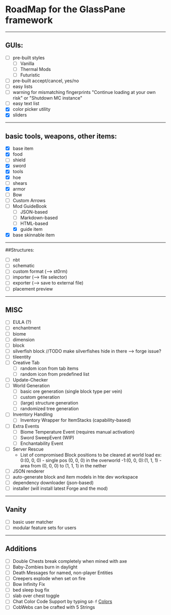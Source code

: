 # RoadMap for the GlassPane framework

---
## GUIs:
- [ ] pre-built styles
    - [ ] Vanilla
    - [ ] Thermal Mods
    - [ ] Futuristic
- [ ] pre-built accept/cancel, yes/no
- [ ] easy lists
- [ ] warning for mismatching fingerprints "Continue loading at your own risk" or "Shutdown MC instance"
- [ ] easy text list
- [x] color picker utility
- [x] sliders

---
## basic tools, weapons, other items:
- [x] base item
- [x] food
- [ ] shield
- [x] sword
- [x] tools
- [x] hoe
- [ ] shears
- [x] armor
- [ ] Bow
- [ ] Custom Arrows
- [ ] Mod GuideBook
    - [ ] JSON-based
    - [ ] Markdown-based
    - [ ] HTML-based
    - [x] guide item
- [x] base skinnable item
-----
##Structures:
- [ ] nbt
- [ ] schematic
- [ ] custom format (--> st0rm)
- [ ] importer (--> file selector)
- [ ] exporter (--> save to external file)
- [ ] placement preview

---
## MISC
- [ ] EULA (?)
- [ ] enchantment
- [ ] biome
- [ ] dimension
- [ ] block
- [ ] silverfish block //TODO make silverfishes hide in there --> forge issue?
- [ ] tileentity
- [ ] Creative Tab
    - [ ] random icon from tab items
    - [ ] random icon from predefined list
- [ ] Update-Checker
- [ ] World Generation
    - [ ] basic ore generation (single block type per vein)
    - [ ] custom generation
    - [ ] (large) structure generation
    - [ ] randomized tree generation
- [ ] Inventory Handling
    - [ ] Inventory Wrapper for ItemStacks (capability-based)   
- [ ] Extra Events
    - [ ] Biome Temperature Event (requires manual activation)
    - [ ] Sword SweepEvent (WIP)
    - [ ] Enchantability Event
- [ ] Server Rescue
    - List of compromised Block positions to be cleared at world load
        ex:
        0:(0, 0, 0)           - single pos (0, 0, 0) in the overworld
        -1:(0, 0, 0):(1, 1, 1) - area from (0, 0, 0) to (1, 1, 1) in the nether
- [ ] JSON renderer
- [ ] auto-generate block and item models in hte dev workspace
- [ ] dependency downloader (json-based)
- [ ] installer (will install latest Forge and the mod)
       
---
## Vanity
- [ ] basic user matcher
- [ ] modular feature sets for users

---
## Additions
- [ ] Double Chests break completely when mined with axe
- [ ] Baby-Zombies burn in daylight
- [ ] Death Messages for named, non-player Entities
- [ ] Creepers explode when set on fire
- [ ] Bow Infinity Fix
- [ ] bed sleep bug fix
- [ ] slab over chest toggle
- [ ] Chat Color Code Support by typing `&0-f` [Colors](https://minecraft.gamepedia.com/Formatting_codes "Formatting Codes - Minecraft Wiki")
- [ ] CobWebs can be crafted with 5 Strings

